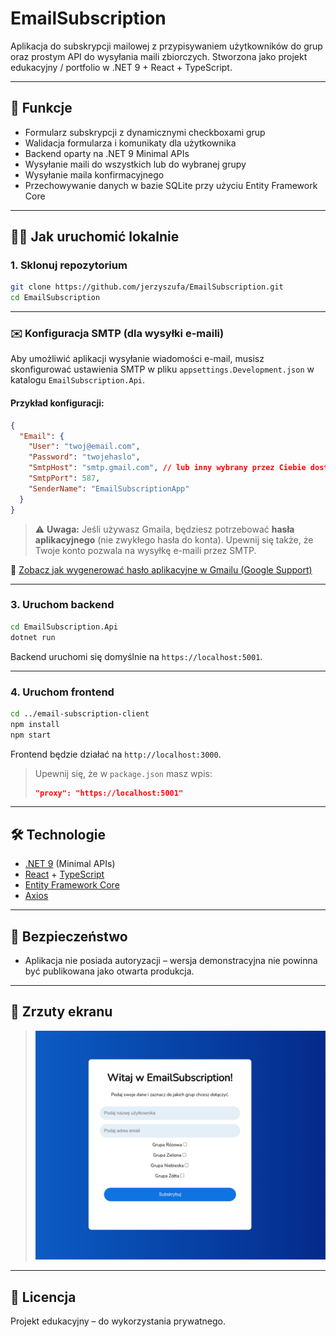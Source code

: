# EmailSubscription

Aplikacja do subskrypcji mailowej z przypisywaniem użytkowników do grup oraz prostym API do wysyłania maili zbiorczych. Stworzona jako projekt edukacyjny / portfolio w .NET 9 + React + TypeScript.

---

## 🚀 Funkcje

- Formularz subskrypcji z dynamicznymi checkboxami grup
- Walidacja formularza i komunikaty dla użytkownika
- Backend oparty na .NET 9 Minimal APIs
- Wysyłanie maili do wszystkich lub do wybranej grupy
- Wysyłanie maila konfirmacyjnego
- Przechowywanie danych w bazie SQLite przy użyciu Entity Framework Core

---

## 🧑‍💻 Jak uruchomić lokalnie

### 1. Sklonuj repozytorium

```bash
git clone https://github.com/jerzyszufa/EmailSubscription.git
cd EmailSubscription
```

---

### ✉️ Konfiguracja SMTP (dla wysyłki e-maili)

Aby umożliwić aplikacji wysyłanie wiadomości e-mail, musisz skonfigurować ustawienia SMTP w pliku `appsettings.Development.json` w katalogu `EmailSubscription.Api`.

#### Przykład konfiguracji:

```json
{
  "Email": {
    "User": "twoj@email.com",
    "Password": "twojehaslo",
    "SmtpHost": "smtp.gmail.com", // lub inny wybrany przez Ciebie dostawca SMTP
    "SmtpPort": 587,
    "SenderName": "EmailSubscriptionApp"
  }
}
```

> ⚠️ **Uwaga:** Jeśli używasz Gmaila, będziesz potrzebować **hasła aplikacyjnego** (nie zwykłego hasła do konta). Upewnij się także, że Twoje konto pozwala na wysyłkę e-maili przez SMTP.

📖 [Zobacz jak wygenerować hasło aplikacyjne w Gmailu (Google Support)](https://support.google.com/accounts/answer/185833?hl=pl)

---

### 3. Uruchom backend

```bash
cd EmailSubscription.Api
dotnet run
```

Backend uruchomi się domyślnie na `https://localhost:5001`.

---

### 4. Uruchom frontend

```bash
cd ../email-subscription-client
npm install
npm start
```

Frontend będzie działać na `http://localhost:3000`.

> Upewnij się, że w `package.json` masz wpis:
> ```json
> "proxy": "https://localhost:5001"
> ```

---

## 🛠 Technologie

- [.NET 9](https://learn.microsoft.com/en-us/dotnet/core/whats-new/dotnet-9) (Minimal APIs)
- [React](https://react.dev/) + [TypeScript](https://www.typescriptlang.org/)
- [Entity Framework Core](https://learn.microsoft.com/en-us/ef/core/)
- [Axios](https://axios-http.com/)

---

## 🔐 Bezpieczeństwo

- Aplikacja nie posiada autoryzacji – wersja demonstracyjna nie powinna być publikowana jako otwarta produkcja.

---

## 📸 Zrzuty ekranu

> ![Podgląd formularza](docs/img/EmailSubscriptionForm.png)

---

## 📄 Licencja

Projekt edukacyjny – do wykorzystania prywatnego.